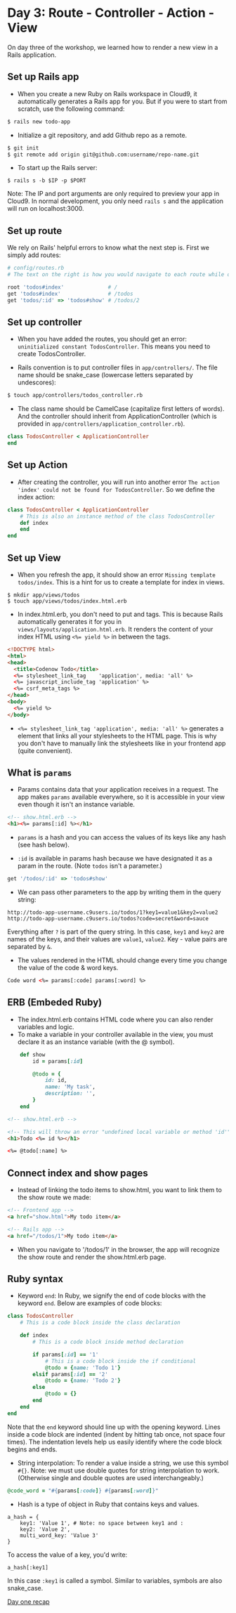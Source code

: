 # Day 3: Route - Controller - Action - View

On day three of the workshop, we learned how to render a new view in a Rails application.

## Set up Rails app
- When you create a new Ruby on Rails workspace in Cloud9, it automatically generates a Rails app for you. But if you were to start from scratch, use the following command:

```bash
$ rails new todo-app
```

- Initialize a git repository, and add Github repo as a remote.
```bash
$ git init
$ git remote add origin git@github.com:username/repo-name.git
```

- To start up the Rails server:
```
$ rails s -b $IP -p $PORT
```
Note: The IP and port arguments are only required to preview your app in Cloud9. In normal development, you only need `rails s` and the application will run on localhost:3000.

## Set up route
We rely on Rails' helpful errors to know what the next step is. First we simply add routes:

```ruby
# config/routes.rb
# The text on the right is how you would navigate to each route while opening your app in the browser

root 'todos#index'              # /
get 'todos#index'               # /todos
get 'todos/:id' => 'todos#show' # /todos/2
```

## Set up controller
- When you have added the routes, you should get an error: `uninitialized constant TodosController`. This means you need to create TodosController.

- Rails convention is to put controller files in `app/controllers/`. The file name should be snake_case (lowercase letters separated by undescores):
```bash
$ touch app/controllers/todos_controller.rb
```

- The class name should be CamelCase (capitalize first letters of words). And the controller should inherit from ApplicationController (which is provided in `app/controllers/application_controller.rb`).
```ruby
class TodosController < ApplicationController
end
```

## Set up Action
- After creating the controller, you will run into another error `The action 'index' could not be found for TodosController`. So we define the index action:
```ruby
class TodosController < ApplicationController
    # This is also an instance method of the class TodosController
    def index
    end
end
```

## Set up View
- When you refresh the app, it should show an error `Missing template todos/index`. This is a hint for us to create a template for index in views.
```
$ mkdir app/views/todos
$ touch app/views/todos/index.html.erb
```

- In index.html.erb, you don't need to put <html> and <head> tags. This is because Rails automatically generates it for you in `views/layouts/application.html.erb`. It renders the content of your index HTML using `<%= yield %>` in between the <body> tags.
```html
<!DOCTYPE html>
<html>
<head>
  <title>Codenow Todo</title>
  <%= stylesheet_link_tag    'application', media: 'all' %>
  <%= javascript_include_tag 'application' %>
  <%= csrf_meta_tags %>
</head>
<body>
  <%= yield %>
</body>
```
- `<%= stylesheet_link_tag 'application', media: 'all' %>` generates a <link> element that links all your stylesheets to the HTML page. This is why you don't have to manually link the stylesheets like in your frontend app (quite convenient).

## What is `params`
- Params contains data that your application receives in a request. The app makes `params` available everywhere, so it is accessible in your view even though it isn't an instance variable.

```html
<!-- show.html.erb -->
<h1><%= params[:id] %></h1>
```

- `params` is a hash and you can access the values of its keys like any hash (see hash below).

- `:id` is available in params hash because we have designated it as a param in the route. (Note `todos` isn't a parameter.)
```ruby
get '/todos/:id' => 'todos#show'
```

- We can pass other parameters to the app by writing them in the query string:
```
http://todo-app-username.c9users.io/todos/1?key1=value1&key2=value2
http://todo-app-username.c9users.io/todos?code=secret&word=sauce
```
Everything after `?` is part of the query string. In this case, `key1` and `key2` are names of the keys, and their values are `value1`, `value2`. Key - value pairs are separated by `&`.

- The values rendered in the HTML should change every time you change the value of the code & word keys.
```html
Code word <%= params[:code] params[:word] %>
```

## ERB (Embeded Ruby)
- The index.html.erb contains HTML code where you can also render variables and logic.
- To make a variable in your controller available in the view, you must declare it as an instance variable (with the @ symbol).

```ruby
    def show
        id = params[:id]

        @todo = {
            id: id,
            name: 'My task',
            description: '',
        }
    end
```

```html
<!-- show.html.erb -->

<!-- This will throw an error "undefined local variable or method 'id'" -->
<h1>Todo <%= id %></h1>

<%= @todo[:name] %>
```

## Connect index and show pages
- Instead of linking the todo items to show.html, you want to link them to the show route we made:

```html
<!-- Frontend app -->
<a href="show.html">My todo item</a>

<!-- Rails app -->
<a href="/todos/1">My todo item</a>
```
- When you navigate to '/todos/1' in the browser, the app will recognize the show route and render the show.html.erb page.

## Ruby syntax
- Keyword `end`: In Ruby, we signify the end of code blocks with the keyword `end`. Below are examples of code blocks:

```ruby
class TodosController
    # This is a code block inside the class declaration

    def index
        # This is a code block inside method declaration

        if params[:id] == '1'
            # This is a code block inside the if conditional
            @todo = {name: 'Todo 1'}
        elsif params[:id] == '2'
            @todo = {name: 'Todo 2'}
        else
            @todo = {}
        end
    end
end
```
Note that the `end` keyword should line up with the opening keyword. Lines inside a code block are indented (indent by hitting tab once, not space four times). The indentation levels help us easily identify where the code block begins and ends.

- String interpolation: To render a value inside a string, we use this symbol `#{}`. Note: we must use double quotes for string interpolation to work. (Otherwise single and double quotes are used interchangeably.)
```ruby
@code_word = "#{params[:code]} #{params[:word]}"
```

- Hash is a type of object in Ruby that contains keys and values.
```
a_hash = {
    key1: 'Value 1', # Note: no space between key1 and :
    key2: 'Value 2',
    multi_word_key: 'Value 3'
}
```
To access the value of a key, you'd write:
```
a_hash[:key1]
```
In this case `:key1` is called a symbol. Similar to variables, symbols are also snake_case.

[Day one recap](https://github.com/myfashionhub/myfashionhub.github.io/blob/master/1-dayone.md)
